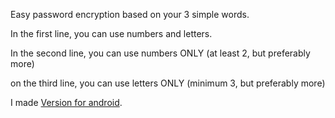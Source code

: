Easy password encryption based on your 3 simple words.

In the first line, you can use numbers and letters.

In the second line, you can use numbers ONLY (at least 2, but preferably more)

on the third line, you can use letters ONLY (minimum 3, but preferably more)

I made [Version for android](https://github.com/del0ct/Pass_Maker_Android).
